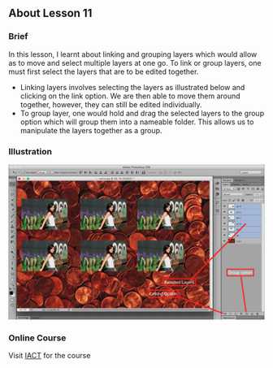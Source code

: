 ## About Lesson 11

### Brief
In this lesson, I learnt about linking and grouping layers which would allow as to move and select multiple layers at one go. To link or group layers, one must first select the layers that are to be edited together.

- Linking layers involves selecting the layers as illustrated below and clicking on the link option. We are then able to move them around together, however, they can still be edited individually.
- To group layer, one would hold and drag the selected layers to the group option which will group them into a nameable folder. This allows us to manipulate the layers together as a group.

### Illustration
![Illustration Example](../assets/images/illustration12.png)

### Online Course
Visit [IACT](https://iact.ie) for the course
